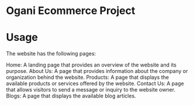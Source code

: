
# Ogani Ecommerce Project

# Usage
The website has the following pages:

 Home: A landing page that provides an overview of the website and its purpose.
About Us: A page that provides information about the company or organization behind the website.
Products: A page that displays the available products or services offered by the website.
Contact Us: A page that allows visitors to send a message or inquiry to the website owner.
Blogs: A page that displays the available blog articles.




